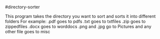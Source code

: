 #directory-sorter

This program takes the directory you want to sort and sorts it into different folders
For example:
.pdf goes to pdfs
.txt goes to txtfiles
.zip goes to zippedfiles
.docx goes to worddocs
.png and .jpg go to Pictures
and any other file goes to misc